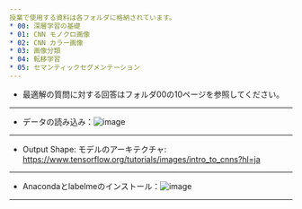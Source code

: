 ```yaml
---
授業で使用する資料は各フォルダに格納されています。
* 00: 深層学習の基礎
* 01: CNN モノクロ画像
* 02: CNN カラー画像
* 03: 画像分類
* 04: 転移学習
* 05: セマンティックセグメンテーション
---
```

* 最適解の質問に対する回答はフォルダ00の10ページを参照してください。
---
* データの読み込み：![image](https://github.com/SU-sumico/dlj/assets/130117169/9e4d132e-3b9b-4f44-8c3f-ac2a9b132342)
---
* Output Shape: モデルのアーキテクチャ: https://www.tensorflow.org/tutorials/images/intro_to_cnns?hl=ja
---
* Anacondaとlabelmeのインストール：![image](https://github.com/SU-sumico/dlj/assets/130117169/cf2f67c8-6823-4786-becb-3897a4305751)
---
